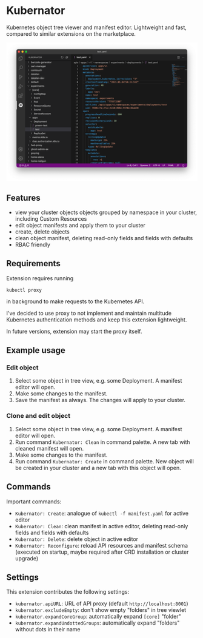 # Kubernator

Kubernetes object tree viewer and manifest editor. Lightweight and fast, compared to similar extensions on the marketplace.

![Screenshot](assets/screenshot.png)


## Features

* view your cluster objects objects grouped by namespace in your cluster, including Custom Resources
* edit object manifests and apply them to your cluster
* create, delete objects
* clean object manifest, deleting read-only fields and fields with defaults
* RBAC friendly


## Requirements

Extension requires running

```
kubectl proxy
```

in background to make requests to the Kubernetes API.

I've decided to use proxy to not implement and maintain multitude Kubernetes authentication methods and keep this extension lightweight.

In future versions, extension may start the proxy itself.


## Example usage

### Edit object

1. Select some object in tree view, e.g. some Deployment. A manifest editor will open.
2. Make some changes to the manifest.
3. Save the manifest as always. The changes will apply to your cluster.

### Clone and edit object

1. Select some object in tree view, e.g. some Deployment. A manifest editor will open.
2. Run command `Kubernator: Clean` in command palette. A new tab with cleaned manifest will open.
3. Make some changes to the manifest.
4. Run command `Kubernator: Create` in command palette. New object will be created in your cluster and a new tab with this object will open.


## Commands

Important commands:

* `Kubernator: Create`: analogue of `kubectl -f manifest.yaml` for active editor
* `Kubernator: Clean`: clean manifest in active editor, deleting read-only fields and fields with defaults
* `Kubernator: Delete`: delete object in active editor
* `Kubernator: Reconfigure`: reload API resources and manifest schema (executed on startup, maybe required after CRD installation or cluster upgrade)


## Settings

This extension contributes the following settings:

* `kubernator.apiURL`: URL of API proxy (default `http://localhost:8001`)
* `kubernator.excludeEmpty`: don't show empty "folders" in tree viewlet
* `kubernator.expandCoreGroup`: automatically expand `[core]` "folder"
* `kubernator.expandUndottedGroups`: automatically expand "folders" without dots in their name

